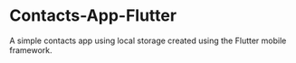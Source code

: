 # Contacts-App-Flutter
A simple contacts app using local storage created using the Flutter mobile framework.
